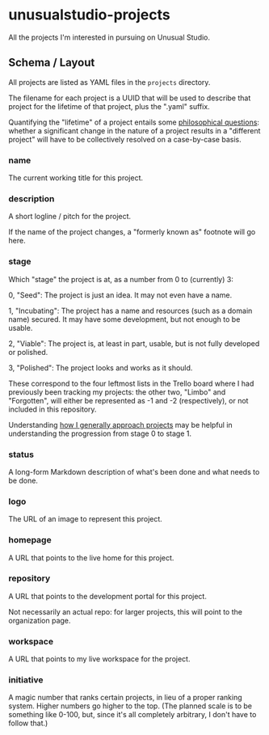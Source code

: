 # unusualstudio-projects

All the projects I'm interested in pursuing on Unusual Studio.

## Schema / Layout

All projects are listed as YAML files in the `projects` directory.

The filename for each project is a UUID that will be used to describe that project for the lifetime of that project, plus the ".yaml" suffix.

Quantifying the "lifetime" of a project entails some [philosophical questions](https://en.wikipedia.org/wiki/Ship_of_Theseus): whether a significant change in the nature of a project results in a "different project" will have to be collectively resolved on a case-by-case basis.

### name

The current working title for this project.

### description

A short logline / pitch for the project.

If the name of the project changes, a "formerly known as" footnote will go here.

### stage

Which "stage" the project is at, as a number from 0 to (currently) 3:

0, "Seed": The project is just an idea. It may not even have a name.

1, "Incubating": The project has a name and resources (such as a domain name) secured. It may have some development, but not enough to be usable.

2, "Viable": The project is, at least in part, usable, but is not fully developed or polished.

3, "Polished": The project looks and works as it should.

These correspond to the four leftmost lists in the Trello board where I had previously been tracking my projects: the other two, "Limbo" and "Forgotten", will either be represented as -1 and -2 (respectively), or not included in this repository.

Understanding [how I generally approach projects](https://github.com/stuartpb/how-i-roll/blob/master/starting/apps.md) may be helpful in understanding the progression from stage 0 to stage 1.

### status

A long-form Markdown description of what's been done and what needs to be done.

### logo

The URL of an image to represent this project.

### homepage

A URL that points to the live home for this project.

### repository

A URL that points to the development portal for this project.

Not necessarily an actual repo: for larger projects, this will point to the organization page.

### workspace

A URL that points to my live workspace for the project.

### initiative

A magic number that ranks certain projects, in lieu of a proper ranking system. Higher numbers go higher to the top. (The planned scale is to be something like 0-100, but, since it's all completely arbitrary, I don't have to follow that.)

